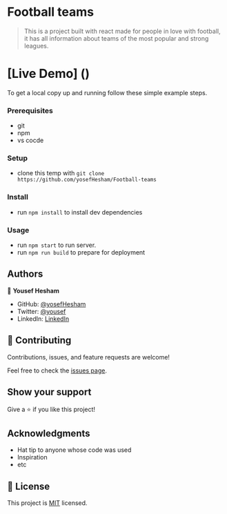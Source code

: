 
# Football teams

> This is a project built with react made for people in love with football, it has all information about teams of the most popular and strong leagues.





# [Live Demo] ()

To get a local copy up and running follow these simple example steps.

### Prerequisites
- git
- npm
- vs cocde

### Setup
- clone this temp with `git clone https://github.com/yosefHesham/Football-teams`

### Install
- run `npm install` to install dev dependencies

### Usage
- run `npm start` to run server.
- run `npm run build` to prepare for deployment




## Authors

👤 **Yousef Hesham**

- GitHub: [@yosefHesham](https://github.com/yosefHesham)
- Twitter: [@yousef](https://twitter.com/Yousef45653478)
- LinkedIn: [LinkedIn](https://www.linkedin.com/in/yousef-hesham-b132ba179/)

## 🤝 Contributing

Contributions, issues, and feature requests are welcome!

Feel free to check the [issues page](../../issues/).

## Show your support

Give a ⭐️ if you like this project!

## Acknowledgments

- Hat tip to anyone whose code was used
- Inspiration
- etc

## 📝 License

This project is [MIT](./MIT.md) licensed.